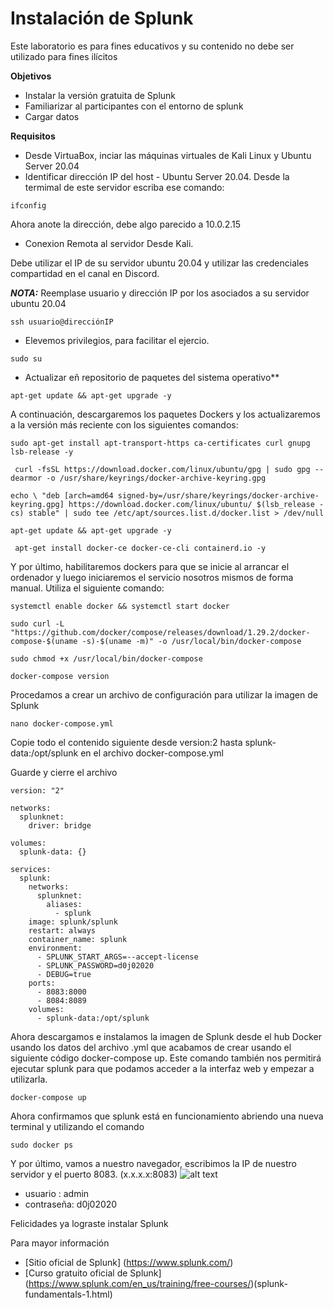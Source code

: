 Instalación de Splunk 
===============
Este laboratorio es para fines educativos y su contenido no debe ser utilizado para fines ilícitos  

**Objetivos**
* Instalar la versión gratuita de Splunk 
* Familiarizar al participantes con el entorno de splunk 
* Cargar datos  

**Requisitos**
* Desde VirtuaBox, inciar las máquinas virtuales de Kali Linux y Ubuntu Server 20.04
* Identificar dirección IP del host - Ubuntu Server 20.04. Desde la termimal de este servidor escriba ese comando: 
``` 
ifconfig
``` 
Ahora anote la dirección, debe algo parecido a 10.0.2.15

* Conexion Remota al servidor 
Desde Kali. 

Debe utilizar el IP de su servidor ubuntu 20.04 y utilizar las credenciales compartidad en el canal en Discord.
 
**_NOTA:_**  Reemplase usuario y dirección IP por los asociados a su servidor ubuntu 20.04

``` 
ssh usuario@direcciónIP
``` 
* Elevemos privilegios, para facilitar el ejercio.
``` 
sudo su
``` 

* Actualizar eñ repositorio de paquetes del sistema operativo**
```
apt-get update && apt-get upgrade -y
```
A continuación, descargaremos los paquetes Dockers y los actualizaremos a la versión más reciente con los siguientes comandos:

```
sudo apt-get install apt-transport-https ca-certificates curl gnupg lsb-release -y
```
```
 curl -fsSL https://download.docker.com/linux/ubuntu/gpg | sudo gpg --dearmor -o /usr/share/keyrings/docker-archive-keyring.gpg
 ```
 ```
 echo \ "deb [arch=amd64 signed-by=/usr/share/keyrings/docker-archive-keyring.gpg] https://download.docker.com/linux/ubuntu/ $(lsb_release -cs) stable" | sudo tee /etc/apt/sources.list.d/docker.list > /dev/null
 ```
 ```
apt-get update && apt-get upgrade -y
 ```
 ```
  apt-get install docker-ce docker-ce-cli containerd.io -y
````
Y por último, habilitaremos dockers para que se inicie al arrancar el ordenador y luego iniciaremos el servicio nosotros mismos de forma manual. Utiliza el siguiente comando:
```
systemctl enable docker && systemctl start docker
```
```
sudo curl -L "https://github.com/docker/compose/releases/download/1.29.2/docker-compose-$(uname -s)-$(uname -m)" -o /usr/local/bin/docker-compose
```
```
sudo chmod +x /usr/local/bin/docker-compose
```
```
docker-compose version
```
Procedamos a crear un archivo de configuración para utilizar la imagen de Splunk
```
nano docker-compose.yml 
```
Copie todo el contenido siguiente desde version:2 hasta splunk-data:/opt/splunk en el archivo docker-compose.yml

Guarde y cierre el archivo
```
version: "2"

networks:
  splunknet:
    driver: bridge

volumes:
  splunk-data: {}

services:
  splunk:
    networks:
      splunknet:
        aliases:
          - splunk
    image: splunk/splunk
    restart: always
    container_name: splunk
    environment:
      - SPLUNK_START_ARGS=--accept-license
      - SPLUNK_PASSWORD=d0j02020
      - DEBUG=true
    ports:
      - 8083:8000
      - 8084:8089
    volumes:
      - splunk-data:/opt/splunk
```

Ahora descargamos e instalamos la imagen de Splunk desde el hub Docker usando los datos del archivo .yml que acabamos de crear usando el siguiente código docker-compose up. Este comando también nos permitirá ejecutar splunk para que podamos acceder a la interfaz web y empezar a utilizarla.

```
docker-compose up
```

Ahora confirmamos que splunk está en funcionamiento abriendo una nueva terminal y utilizando el comando
```
sudo docker ps
```
Y por último, vamos a nuestro navegador, escribimos la IP de nuestro servidor y el puerto 8083. (x.x.x.x:8083) 
![alt text](./lab02-images/lab02-fig1-splunk.png "Metasploit framework")
* usuario : admin
* contraseña: d0j02020

Felicidades ya lograste instalar Splunk


Para mayor información
* [Sitio oficial de Splunk] (https://www.splunk.com/)
* [Curso gratuito oficial de Splunk] (https://www.splunk.com/en_us/training/free-courses/)(splunk-fundamentals-1.html)